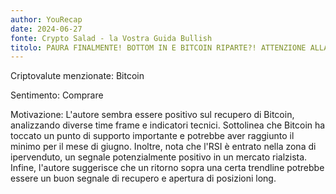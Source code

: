 ```yaml
---
author: YouRecap
date: 2024-06-27
fonte: Crypto Salad - la Vostra Guida Bullish
titolo: PAURA FINALMENTE! BOTTOM IN E BITCOIN RIPARTE?! ATTENZIONE ALLA CHIUSURA!
---
```


Criptovalute menzionate: Bitcoin

Sentimento: Comprare

Motivazione: L'autore sembra essere positivo sul recupero di Bitcoin, analizzando diverse time frame e indicatori tecnici. Sottolinea che Bitcoin ha toccato un punto di supporto importante e potrebbe aver raggiunto il minimo per il mese di giugno. Inoltre, nota che l'RSI è entrato nella zona di ipervenduto, un segnale potenzialmente positivo in un mercato rialzista. Infine, l'autore suggerisce che un ritorno sopra una certa trendline potrebbe essere un buon segnale di recupero e apertura di posizioni long.
